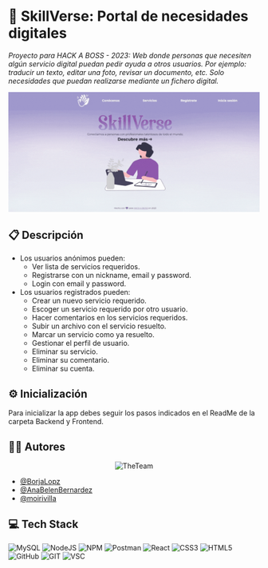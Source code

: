 # 🧩 SkillVerse: Portal de necesidades digitales

_Proyecto para HACK A BOSS - 2023: Web donde personas que necesiten algún servicio digital puedan pedir ayuda a otros usuarios. Por ejemplo: traducir un texto, editar una foto, revisar un documento, etc. Solo necesidades que puedan realizarse mediante un fichero digital._

<div align="center">
  <img src="https://github.com/BorjaLopz/SkillVerse/blob/main/Frontend/public/images/HomeSkillverse.gif" alt="SkillVerse">
</div>


## 📋 Descripción

- Los usuarios anónimos pueden:
  - Ver lista de servicios requeridos.
  - Registrarse con un nickname, email y password.
  - Login con email y password.
- Los usuarios registrados pueden:
  - Crear un nuevo servicio requerido.
  - Escoger un servicio requerido por otro usuario.
  - Hacer comentarios en los servicios requeridos.
  - Subir un archivo con el servicio resuelto.
  - Marcar un servicio como ya resuelto.
  - Gestionar el perfil de usuario.
  - Eliminar su servicio.
  - Eliminar su comentario.
  - Eliminar su cuenta.

## ⚙ Inicialización

Para inicializar la app debes seguir los pasos indicados en el ReadMe de la carpeta Backend y Frontend.

## 👩‍💻 Autores

<div align="center">
  <img src="https://github.com/BorjaLopz/SkillVerse/blob/main/Frontend/public/images/theTeam.gif" alt="TheTeam">
</div>

- [@BorjaLopz](https://github.com/BorjaLopz)
- [@AnaBelenBernardez](https://github.com/AnaBelenBernardez)
- [@moirivilla](https://github.com/moirivilla)

## 💻 Tech Stack

![MySQL](https://img.shields.io/badge/MySQL-005C84?style=for-the-badge&logo=mysql&logoColor=white)
![NodeJS](https://img.shields.io/badge/Node.js-43853D?style=for-the-badge&logo=node.js&logoColor=white)
![NPM](https://img.shields.io/badge/NPM-%23CB3837.svg?style=for-the-badge&logo=npm&logoColor=white)
![Postman](https://img.shields.io/badge/Postman-FF6C37?style=for-the-badge&logo=postman&logoColor=white)
![React](https://img.shields.io/badge/react-%2320232a.svg?style=for-the-badge&logo=react&logoColor=%2361DAFB)
![CSS3](https://img.shields.io/badge/css3-%231572B6.svg?style=for-the-badge&logo=css3&logoColor=white)
![HTML5](https://img.shields.io/badge/html5-%23E34F26.svg?style=for-the-badge&logo=html5&logoColor=white)
![GitHub](https://img.shields.io/badge/GitHub-100000?style=for-the-badge&logo=github&logoColor=white)
![GIT](https://img.shields.io/badge/GIT-E44C30?style=for-the-badge&logo=git&logoColor=white)
![VSC](https://img.shields.io/badge/Visual_Studio_Code-0078D4?style=for-the-badge&logo=visual%20studio%20code&logoColor=white)
